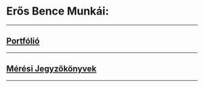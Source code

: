 # Erős Bence Munkái:

---

## [Portfólió](https://erosbence27.github.io/portfolio/index)

---

## [Mérési Jegyzőkönyvek](https://erosbence27.github.io/jegyzokonyv/index)

---